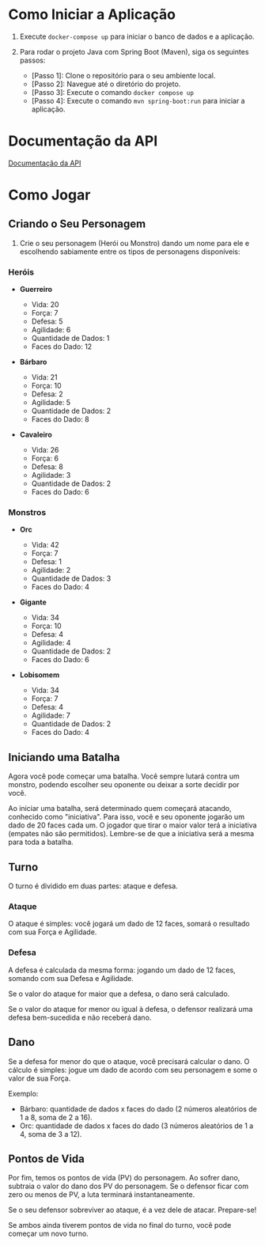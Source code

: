 # Como Iniciar a Aplicação

1. Execute `docker-compose up` para iniciar o banco de dados e a aplicação.

2. Para rodar o projeto Java com Spring Boot (Maven), siga os seguintes passos:
    - [Passo 1]: Clone o repositório para o seu ambiente local.
    - [Passo 2]: Navegue até o diretório do projeto.
    - [Passo 3]: Execute o comando `docker compose up`
    - [Passo 4]: Execute o comando `mvn spring-boot:run` para iniciar a aplicação.

# Documentação da API

[Documentação da API](https://documenter.getpostman.com/view/29520786/2s9YC4WDd7)

# Como Jogar

## Criando o Seu Personagem

1. Crie o seu personagem (Herói ou Monstro) dando um nome para ele e escolhendo sabiamente entre os tipos de personagens
   disponíveis:

### Heróis

- **Guerreiro**
    - Vida: 20
    - Força: 7
    - Defesa: 5
    - Agilidade: 6
    - Quantidade de Dados: 1
    - Faces do Dado: 12

- **Bárbaro**
    - Vida: 21
    - Força: 10
    - Defesa: 2
    - Agilidade: 5
    - Quantidade de Dados: 2
    - Faces do Dado: 8

- **Cavaleiro**
    - Vida: 26
    - Força: 6
    - Defesa: 8
    - Agilidade: 3
    - Quantidade de Dados: 2
    - Faces do Dado: 6

### Monstros

- **Orc**
    - Vida: 42
    - Força: 7
    - Defesa: 1
    - Agilidade: 2
    - Quantidade de Dados: 3
    - Faces do Dado: 4

- **Gigante**
    - Vida: 34
    - Força: 10
    - Defesa: 4
    - Agilidade: 4
    - Quantidade de Dados: 2
    - Faces do Dado: 6

- **Lobisomem**
    - Vida: 34
    - Força: 7
    - Defesa: 4
    - Agilidade: 7
    - Quantidade de Dados: 2
    - Faces do Dado: 4

## Iniciando uma Batalha

Agora você pode começar uma batalha. Você sempre lutará contra um monstro, podendo escolher seu oponente ou deixar a
sorte decidir por você.

Ao iniciar uma batalha, será determinado quem começará atacando, conhecido como "iniciativa". Para isso, você e seu
oponente jogarão um dado de 20 faces cada um. O jogador que tirar o maior valor terá a iniciativa (empates não são
permitidos). Lembre-se de que a iniciativa será a mesma para toda a batalha.

## Turno

O turno é dividido em duas partes: ataque e defesa.

### Ataque

O ataque é simples: você jogará um dado de 12 faces, somará o resultado com sua Força e Agilidade.

### Defesa

A defesa é calculada da mesma forma: jogando um dado de 12 faces, somando com sua Defesa e Agilidade.

Se o valor do ataque for maior que a defesa, o dano será calculado.

Se o valor do ataque for menor ou igual à defesa, o defensor realizará uma defesa bem-sucedida e não receberá dano.

## Dano

Se a defesa for menor do que o ataque, você precisará calcular o dano. O cálculo é simples: jogue um dado de acordo com
seu personagem e some o valor de sua Força.

Exemplo:

- Bárbaro: quantidade de dados x faces do dado (2 números aleatórios de 1 a 8, soma de 2 a 16).
- Orc: quantidade de dados x faces do dado (3 números aleatórios de 1 a 4, soma de 3 a 12).

## Pontos de Vida

Por fim, temos os pontos de vida (PV) do personagem. Ao sofrer dano, subtraia o valor do dano dos PV do personagem. Se o
defensor ficar com zero ou menos de PV, a luta terminará instantaneamente.

Se o seu defensor sobreviver ao ataque, é a vez dele de atacar. Prepare-se!

Se ambos ainda tiverem pontos de vida no final do turno, você pode começar um novo turno.
